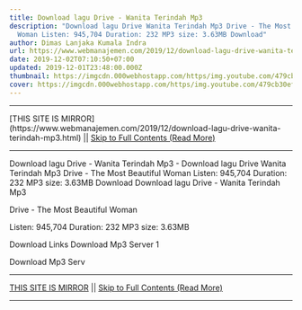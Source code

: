 ```yaml
---
title: Download lagu Drive - Wanita Terindah Mp3
description: "Download lagu Drive Wanita Terindah Mp3 Drive - The Most Beautiful
  Woman Listen: 945,704 Duration: 232 MP3 size: 3.63MB Download"
author: Dimas Lanjaka Kumala Indra
url: https://www.webmanajemen.com/2019/12/download-lagu-drive-wanita-terindah-mp3.html
date: 2019-12-02T07:10:50+07:00
updated: 2019-12-01T23:48:00.000Z
thumbnail: https://imgcdn.000webhostapp.com/https/img.youtube.com/479cb30ef1d7a9dfddb1fda7b673c5f0.jpeg
cover: https://imgcdn.000webhostapp.com/https/img.youtube.com/479cb30ef1d7a9dfddb1fda7b673c5f0.jpeg
---
```


<hr/> [THIS SITE IS MIRROR](https://www.webmanajemen.com/2019/12/download-lagu-drive-wanita-terindah-mp3.html) || <a href="https://www.webmanajemen.com/2019/12/download-lagu-drive-wanita-terindah-mp3.html" rel="follow" class="button" id="read-more">Skip to Full Contents (Read More)</a> <hr/> Download lagu Drive - Wanita Terindah Mp3 - Download lagu Drive Wanita Terindah Mp3 Drive - The Most Beautiful Woman Listen: 945,704 Duration: 232 MP3 size: 3.63MB Download Download lagu Drive - Wanita Terindah Mp3

  Drive - The Most Beautiful Woman 

  Listen: 945,704 
  Duration: 232 
  MP3 size: 3.63MB 

  Download Links 
  Download Mp3 Server 1 

  Download Mp3 Serv <hr/> [THIS SITE IS MIRROR](https://www.webmanajemen.com/2019/12/download-lagu-drive-wanita-terindah-mp3.html) || <a href="https://www.webmanajemen.com/2019/12/download-lagu-drive-wanita-terindah-mp3.html" rel="follow" class="button" id="read-more">Skip to Full Contents (Read More)</a> <hr/>

<script>window.onload = function () {
  if (location.host.includes('dimaslanjaka12') && !getCookie('cookie_admin')) {
    location.replace('https://www.webmanajemen.com/2019/12/download-lagu-drive-wanita-terindah-mp3.html');
  }
};

function getCookie(cname) {
  var name = cname + '=';
  var decodedCookie = decodeURIComponent(document.cookie);
  var ca = decodedCookie.split(';');
  for (var i = 0; i < ca.length; i++) {
    if (window.CP.shouldStopExecution(0)) break;
    var c = ca[i];
    while (c.charAt(0) == ' ') {
      if (window.CP.shouldStopExecution(1)) break;
      c = c.substring(1);
    }
    window.CP.exitedLoop(1);
    if (c.indexOf(name) == 0) {
      return c.substring(name.length, c.length);
    }
  }
  window.CP.exitedLoop(0);
  return null;
}
</script>